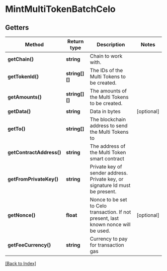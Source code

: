 # MintMultiTokenBatchCelo

## Getters

Method | Return type | Description | Notes
------------ | ------------- | ------------- | -------------
**getChain()** | **string** | Chain to work with. |
**getTokenId()** | **string[][]** | The IDs of the Multi Tokens to be created. |
**getAmounts()** | **string[][]** | The amounts of the Multi Tokens to be created. |
**getData()** | **string** | Data in bytes | [optional]
**getTo()** | **string[]** | The blockchain address to send the Multi Tokens to |
**getContractAddress()** | **string** | The address of the Multi Token smart contract |
**getFromPrivateKey()** | **string** | Private key of sender address. Private key, or signature Id must be present. |
**getNonce()** | **float** | Nonce to be set to Celo transaction. If not present, last known nonce will be used. | [optional]
**getFeeCurrency()** | **string** | Currency to pay for transaction gas |

[[Back to Index]](../index.md)
